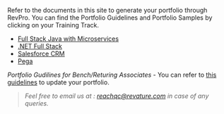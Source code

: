 Refer to the documents in this site to generate your portfolio through RevPro. You can find the Portfolio Guidelines and Portfolio Samples by clicking on your Training Track.

- [Full Stack Java with Microservices](./javams-guidelines.md)
- [.NET Full Stack](./dotnet-guidelines.md)
- [Salesforce CRM](./salesforce-guidelines.md)
- [Pega](./pega-guidelines.md)
   
   
   
*Portfolio Gudilines for Bench/Returing Associates*  - You can refer to [this guidelines](./bench-guidelines.md) to update your portfolio.
   
   
> *Feel free to email us at : [reachqc@revature.com](mailto:reachqc@revature.com) in case of any queries.*

